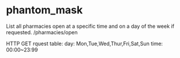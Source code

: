# phantom_mask

List all pharmacies open at a specific time and on a day of the week if requested.
/pharmacies/open

HTTP GET
rquest table:
day: Mon,Tue,Wed,Thur,Fri,Sat,Sun
time: 00:00~23:99
